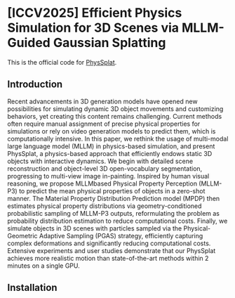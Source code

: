 # [ICCV2025] Efficient Physics Simulation for 3D Scenes via MLLM-Guided Gaussian Splatting

This is the official code for [PhysSplat](https://arxiv.org/pdf/2411.12789).

## Introduction
Recent advancements in 3D generation models have opened new possibilities for simulating dynamic 3D object movements and customizing behaviors, yet creating this content remains challenging. Current methods often require manual assignment of precise physical properties for simulations or rely on video generation models to predict them, which is computationally intensive. In this paper, we rethink the usage of multi-modal large language model (MLLM) in physics-based simulation, and present PhysSplat, a physics-based approach that efficiently endows static 3D objects with interactive dynamics. We begin with detailed scene reconstruction and object-level 3D open-vocabulary segmentation, progressing to multi-view image in-painting. Inspired by human visual reasoning, we propose MLLMbased Physical Property Perception (MLLM-P3) to predict the mean physical properties of objects in a zero-shot manner. The Material Property Distribution Prediction model (MPDP) then estimates physical property distributions via geometry-conditioned probabilistic sampling of MLLM-P3 outputs, reformulating the problem as probability distribution estimation to reduce computational costs. Finally, we simulate objects in 3D scenes with particles sampled via the Physical-Geometric Adaptive Sampling (PGAS) strategy, efficiently capturing complex deformations and significantly reducing computational costs. Extensive experiments
and user studies demonstrate that our PhysSplat achieves more realistic motion than state-of-the-art methods within 2 minutes on a single GPU.

## Installation





